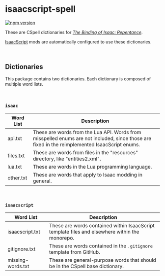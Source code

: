 # isaacscript-spell

[![npm version](https://img.shields.io/npm/v/isaacscript-spell.svg)](https://www.npmjs.com/package/isaacscript-spell)

These are CSpell dictionaries for [_The Binding of Isaac: Repentance_](https://store.steampowered.com/app/1426300/The_Binding_of_Isaac_Repentance/).

[IsaacScript](https://isaacscript.github.io/) mods are automatically configured to use these dictionaries.

<br>

## Dictionaries

This package contains two dictionaries. Each dictionary is composed of multiple word lists.

<br>

### `isaac`

| Word List | Description                                                                                                                                   |
| --------- | --------------------------------------------------------------------------------------------------------------------------------------------- |
| api.txt   | These are words from the Lua API. Words from misspelled enums are not included, since those are fixed in the reimplemented IsaacScript enums. |
| files.txt | These are words from files in the "resources" directory, like "entities2.xml".                                                                |
| lua.txt   | These are words in the Lua programming language.                                                                                              |
| other.txt | These are words that apply to Isaac modding in general.                                                                                       |

<br>

### `isaacscript`

| Word List         | Description                                                                                    |
| ----------------- | ---------------------------------------------------------------------------------------------- |
| isaacscript.txt   | These are words contained within IsaacScript template files and elsewhere within the monorepo. |
| gitignore.txt     | These are words contained in the `.gitignore` template from GitHub.                            |
| missing-words.txt | These are general-purpose words that should be in the CSpell base dictionary.                  |

<br>
